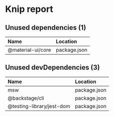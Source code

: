 # Knip report

## Unused dependencies (1)

| Name              | Location     |
|:------------------|:-------------|
| @material-ui/core | package.json |

## Unused devDependencies (3)

| Name                      | Location     |
|:--------------------------|:-------------|
| msw                       | package.json |
| @backstage/cli            | package.json |
| @testing-library/jest-dom | package.json |

